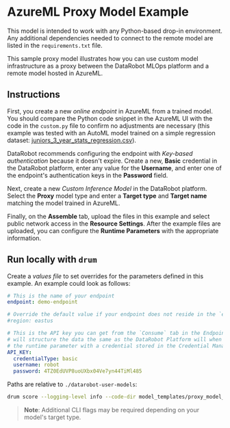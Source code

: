 # AzureML Proxy Model Example

This model is intended to work with any Python-based drop-in environment. Any additional
dependencies needed to connect to the remote model are listed in the `requirements.txt`
file.

This sample proxy model illustrates how you can use custom model infrastructure as a proxy between the DataRobot MLOps platform and a remote model hosted in AzureML.

## Instructions

First, you create a new _online endpoint_ in AzureML from a trained model. You should
compare the Python code snippet in the AzureML UI with the code in the `custom.py` file to
confirm no adjustments are necessary (this example was tested with an AutoML
model trained on a simple regression dataset: [juniors_3_year_stats_regression.csv](../../tests/testdata/juniors_3_year_stats_regression.csv)).

DataRobot recommends configuring the endpoint with _Key-based authentication_ because it doesn't expire.
Create a new, **Basic** credential in the DataRobot platform, enter any value for the **Username**, and enter one of the endpoint's authentication keys in the **Password** field.

Next, create a new _Custom Inference Model_ in the DataRobot platform. Select the **Proxy** model type and
enter a **Target type** and **Target name** matching the model trained in AzureML.

Finally, on the **Assemble** tab, upload the files in this example and select public network access in the
**Resource Settings**. After the example files are uploaded, you can configure the **Runtime Parameters**
with the appropriate information.

## Run locally with `drum`

Create a _values file_ to set overrides for the parameters defined in this
example. An example could look as follows:

```yaml
# This is the name of your endpoint
endpoint: demo-endpoint

# Override the default value if your endpoint does not reside in the `eastus` region
#region: eastus

# This is the API key you can get from the `Consume` tab in the Endpoint's UI. We
# will structure the data the same as the DataRobot Platform will when you associate
# the runtime parameter with a credential stored in the Credential Manager.
API_KEY:
  credentialType: basic
  username: robot
  password: 4TZ0EdUVP8uoUXbx04Ve7yn44TiMl485
```

Paths are relative to `./datarobot-user-models`:

```sh
drum score --logging-level info --code-dir model_templates/proxy_model_azure --target-type <target_type> --input <path_to_inference_dataset> --runtime-params-file <path_to_values_file>
```

> **Note**: Additional CLI flags may be required depending on your model's target type.
